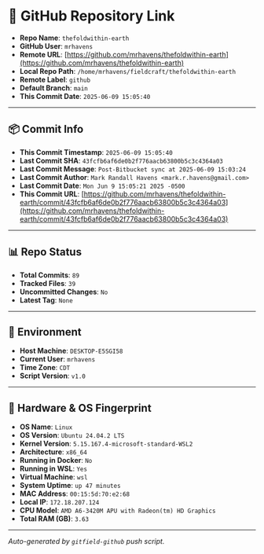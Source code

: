 # 🔗 GitHub Repository Link

- **Repo Name**: `thefoldwithin-earth`
- **GitHub User**: `mrhavens`
- **Remote URL**: [https://github.com/mrhavens/thefoldwithin-earth](https://github.com/mrhavens/thefoldwithin-earth)
- **Local Repo Path**: `/home/mrhavens/fieldcraft/thefoldwithin-earth`
- **Remote Label**: `github`
- **Default Branch**: `main`
- **This Commit Date**: `2025-06-09 15:05:40`

---

## 📦 Commit Info

- **This Commit Timestamp**: `2025-06-09 15:05:40`
- **Last Commit SHA**: `43fcfb6af6de0b2f776aacb63800b5c3c4364a03`
- **Last Commit Message**: `Post-Bitbucket sync at 2025-06-09 15:03:24`
- **Last Commit Author**: `Mark Randall Havens <mark.r.havens@gmail.com>`
- **Last Commit Date**: `Mon Jun 9 15:05:21 2025 -0500`
- **This Commit URL**: [https://github.com/mrhavens/thefoldwithin-earth/commit/43fcfb6af6de0b2f776aacb63800b5c3c4364a03](https://github.com/mrhavens/thefoldwithin-earth/commit/43fcfb6af6de0b2f776aacb63800b5c3c4364a03)

---

## 📊 Repo Status

- **Total Commits**: `89`
- **Tracked Files**: `39`
- **Uncommitted Changes**: `No`
- **Latest Tag**: `None`

---

## 🧭 Environment

- **Host Machine**: `DESKTOP-E5SGI58`
- **Current User**: `mrhavens`
- **Time Zone**: `CDT`
- **Script Version**: `v1.0`

---

## 🧬 Hardware & OS Fingerprint

- **OS Name**: `Linux`
- **OS Version**: `Ubuntu 24.04.2 LTS`
- **Kernel Version**: `5.15.167.4-microsoft-standard-WSL2`
- **Architecture**: `x86_64`
- **Running in Docker**: `No`
- **Running in WSL**: `Yes`
- **Virtual Machine**: `wsl`
- **System Uptime**: `up 47 minutes`
- **MAC Address**: `00:15:5d:70:e2:68`
- **Local IP**: `172.18.207.124`
- **CPU Model**: `AMD A6-3420M APU with Radeon(tm) HD Graphics`
- **Total RAM (GB)**: `3.63`

---

_Auto-generated by `gitfield-github` push script._

